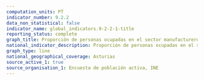 ```yaml
---
computation_units: PT
indicator_number: 9.2.2
data_non_statistical: false
indicator_name: global_indicators.9-2-2-1-title
reporting_status: complete
graph_title: Proporción de personas ocupadas en el sector manufacturero
national_indicator_description: Proporción de personas ocupadas en el sector manufacturero
graph_type: line
national_geographical_coverage: Asturias
source_active_1: true
source_organisation_1: Encuesta de población activa, INE
---
```

